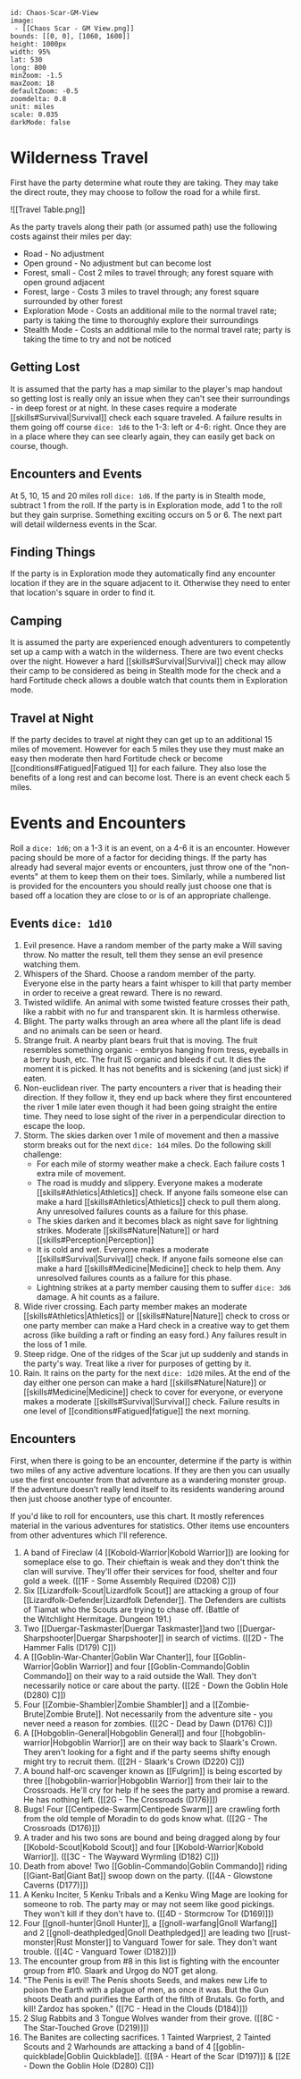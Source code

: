 

```leaflet
id: Chaos-Scar-GM-View
image: 
 - [[Chaos Scar - GM View.png]]
bounds: [[0, 0], [1060, 1600]]
height: 1000px
width: 95%
lat: 530
long: 800
minZoom: -1.5
maxZoom: 18
defaultZoom: -0.5
zoomdelta: 0.8
unit: miles
scale: 0.035
darkMode: false
```

# Wilderness Travel
First have the party determine what route they are taking. They may take the direct route, they may choose to follow the road for a while first.

![[Travel Table.png]]

As the party travels along their path (or assumed path) use the following costs against their miles per day:
- Road - No adjustment
- Open ground - No adjustment but can become lost
- Forest, small - Cost 2 miles to travel through; any forest square with open ground adjacent
- Forest, large - Costs 3 miles to travel through; any forest square surrounded by other forest
- Exploration Mode - Costs an additional mile to the normal travel rate; party is taking the time to thoroughly explore their surroundings
- Stealth Mode - Costs an additional mile to the normal travel rate; party is taking the time to try and not be noticed

## Getting Lost
It is assumed that the party has a map similar to the player's map handout so getting lost is really only an issue when they can't see their surroundings - in deep forest or at night. In these cases require a moderate [[skills#Survival|Survival]] check each square traveled. A failure results in them going off course `dice: 1d6` to the 1-3: left or 4-6: right. Once they are in a place where they can see clearly again, they can easily get back on course, though.

## Encounters and Events
At 5, 10, 15 and 20 miles roll `dice: 1d6`. If the party is in Stealth mode, subtract 1 from the roll. If the party is in Exploration mode, add 1 to the roll but they gain surprise. Something exciting occurs on 5 or 6. The next part will detail wilderness events in the Scar.

## Finding Things
If the party is in Exploration mode they automatically find any encounter location if they are in the square adjacent to it. Otherwise they need to enter that location's square in order to find it.

## Camping
It is assumed the party are experienced enough adventurers to competently set up a camp with a watch in the wilderness. There are two event checks over the night. However a hard [[skills#Survival|Survival]] check may allow their camp to be considered as being in Stealth mode for the check and a hard Fortitude check allows a double watch that counts them in Exploration mode.

## Travel at Night
If the party decides to travel at night they can get up to an additional 15 miles of movement. However for each 5 miles they use they must make an easy then moderate then hard Fortitude check or become [[conditions#Fatigued|Fatigued 1]] for each failure. They also lose the benefits of a long rest and can become lost. There is an event check each 5 miles.

# Events and Encounters 
Roll a `dice: 1d6`; on a 1-3 it is an event, on a 4-6 it is an encounter. However pacing should be more of a factor for deciding things. If the party has already had several major events or encounters, just throw one of the "non-events" at them to keep them on their toes. Similarly, while a numbered list is provided for the encounters you should really just choose one that is based off a location they are close to or is of an appropriate challenge.

## Events `dice: 1d10`
1.  Evil presence. Have a random member of the party make a Will saving throw. No matter the result, tell them they sense an evil presence watching them.
2.  Whispers of the Shard. Choose a random member of the party. Everyone else in the party hears a faint whisper to kill that party member in order to receive a great reward. There is no reward.
3.  Twisted wildlife. An animal with some twisted feature crosses their path, like a rabbit with no fur and transparent skin. It is harmless otherwise.
4.  Blight. The party walks through an area where all the plant life is dead and no animals can be seen or heard.
5.  Strange fruit. A nearby plant bears fruit that is moving. The fruit resembles something organic - embryos hanging from tress, eyeballs in a berry bush, etc. The fruit IS organic and bleeds if cut. It dies the moment it is picked. It has not benefits and is sickening (and just sick) if eaten.
6.  Non-euclidean river. The party encounters a river that is heading their direction. If they follow it, they end up back where they first encountered the river 1 mile later even though it had been going straight the entire time. They need to lose sight of the river in a perpendicular direction to escape the loop.
7.  Storm. The skies darken over 1 mile of movement and then a massive storm breaks out for the next `dice: 1d4` miles. Do the following skill challenge:
	-  For each mile of stormy weather make a check. Each failure costs 1 extra mile of movement.
	-  The road is muddy and slippery. Everyone makes a moderate [[skills#Athletics|Athletics]] check. If anyone fails someone else can make a hard [[skills#Athletics|Athletics]] check to pull them along. Any unresolved failures counts as a failure for this phase.
	-  The skies darken and it becomes black as night save for lightning strikes. Moderate [[skills#Nature|Nature]]  or hard [[skills#Perception|Perception]] 
	-  It is cold and wet. Everyone makes a moderate [[skills#Survival|Survival]] check. If anyone fails someone else can make a hard [[skills#Medicine|Medicine]] check to help them. Any unresolved failures counts as a failure for this phase.
	-  Lightning strikes at a party member causing them to suffer `dice: 3d6` damage. A hit counts as a failure.
8.  Wide river crossing. Each party member makes an moderate [[skills#Athletics|Athletics]] or [[skills#Nature|Nature]] check to cross or one party member can make a Hard check in a creative way to get them across (like building a raft or finding an easy ford.) Any failures result in the loss of 1 mile.
9.  Steep ridge. One of the ridges of the Scar jut up suddenly and stands in the party's way. Treat like a river for purposes of getting by it.
10.  Rain. It rains on the party for the next `dice: 1d20` miles. At the end of the day either one person can make a hard [[skills#Nature|Nature]] or [[skills#Medicine|Medicine]] check to cover for everyone, or everyone makes a moderate [[skills#Survival|Survival]] check. Failure results in one level of [[conditions#Fatigued|fatigue]] the next morning.

## Encounters
First, when there is going to be an encounter, determine if the party is within two miles of any active adventure locations. If they are then you can usually use the first encounter from that adventure as a wandering monster group. If the adventure doesn't really lend itself to its residents wandering around then just choose another type of encounter.

If you'd like to roll for encounters, use this chart. It mostly references material in the various adventures for statistics. Other items use encounters from other adventures which I'll reference.

1. A band of Fireclaw (4 [[Kobold-Warrior|Kobold Warrior]]) are looking for someplace else to go. Their chieftain is weak and they don't think the clan will survive. They'll offer their services for food, shelter and four gold a week. ([[1F - Some Assembly Required (D208) C]])
2. Six [[Lizardfolk-Scout|Lizardfolk Scout]] are attacking a group of four [[Lizardfolk-Defender|Lizardfolk Defender]]. The Defenders are cultists of Tiamat who the Scouts are trying to chase off. (Battle of the Witchlight Hermitage. Dungeon 191.)
5.  Two [[Duergar-Taskmaster|Duergar Taskmaster]]and two [[Duergar-Sharpshooter|Duergar Sharpshooter]] in search of victims. ([[2D - The Hammer Falls (D179) C]])
6.  A [[Goblin-War-Chanter|Goblin War Chanter]], four [[Goblin-Warrior|Goblin Warrior]] and four [[Goblin-Commando|Goblin Commando]] on their way to a raid outside the Wall. They don't necessarily notice or care about the party. ([[2E - Down the Goblin Hole (D280) C]])
7.  Four [[Zombie-Shambler|Zombie Shambler]] and a [[Zombie-Brute|Zombie Brute]]. Not necessarily from the adventure site - you never need a reason for zombies. ([[2C - Dead by Dawn (D176) C]])
8.  A [[Hobgoblin-General|Hobgoblin General]] and four [[hobgoblin-warrior|Hobgoblin Warrior]] are on their way back to Slaark's Crown. They aren't looking for a fight and if the party seems shifty enough might try to recruit them. ([[2H - Slaark's Crown (D220) C]])
9.  A bound half-orc scavenger known as [[Fulgrim]] is being escorted by three [[hobgoblin-warrior|Hobgoblin Warrior]] from their lair to the Crossroads. He'll cry for help if he sees the party and promise a reward. He has nothing left. ([[2G - The Crossroads (D176)]])
10.  Bugs! Four [[Centipede-Swarm|Centipede Swarm]] are crawling forth from the old temple of Moradin to do gods know what. ([[2G - The Crossroads (D176)]])
11.  A trader and his two sons are bound and being dragged along by four [[Kobold-Scout|Kobold Scout]] and four [[Kobold-Warrior|Kobold Warrior]]. ([[3C - The Wayward Wyrmling (D182) C]])
12.  Death from above! Two [[Goblin-Commando|Goblin Commando]] riding [[Giant-Bat|Giant Bat]] swoop down on the party. ([[4A - Glowstone Caverns (D177)]])
13.  A Kenku Inciter, 5 Kenku Tribals and a Kenku Wing Mage are looking for someone to rob. The party may or may not seem like good pickings. They won't kill if they don't have to. ([[4D - Stormcrow Tor (D169)]])
14.  Four [[gnoll-hunter|Gnoll Hunter]], a [[gnoll-warfang|Gnoll Warfang]] and 2 [[gnoll-deathpledged|Gnoll Deathpledged]] are leading two [[rust-monster|Rust Monster]] to Vanguard Tower for sale. They don't want trouble. ([[4C - Vanguard Tower (D182)]])
15.  The encounter group from #8 in this list is fighting with the encounter group from #10. Slaark and Urgog do NOT get along.
16.  "The Penis is evil! The Penis shoots Seeds, and makes new Life to poison the Earth with a plague of men, as once it was. But the Gun shoots Death and purifies the Earth of the filth of Brutals. Go forth, and kill! Zardoz has spoken." ([[7C - Head in the Clouds (D184)]])
17.  2 Slug Rabbits and 3 Tongue Wolves wander from their grove. ([[8C - The Star-Touched Grove (D219)]])
18.  The Banites are collecting sacrifices. 1 Tainted Warpriest, 2 Tainted Scouts and 2 Warhounds are attacking a band of 4 [[goblin-quickblade|Goblin Quickblade]]. ([[9A - Heart of the Scar (D197)]] & [[2E - Down the Goblin Hole (D280) C]])